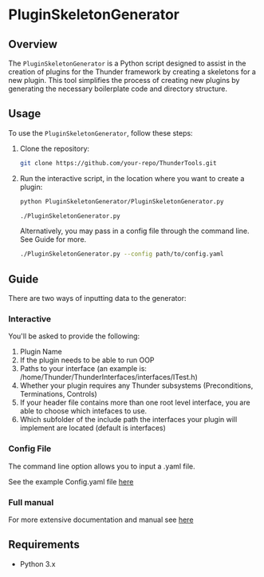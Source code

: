 # PluginSkeletonGenerator

## Overview

The `PluginSkeletonGenerator` is a Python script designed to assist in the creation of plugins for the Thunder framework by creating a skeletons for a new plugin. This tool simplifies the process of creating new plugins by generating the necessary boilerplate code and directory structure.

## Usage

To use the `PluginSkeletonGenerator`, follow these steps:

1. Clone the repository:
    ```sh
    git clone https://github.com/your-repo/ThunderTools.git
    ```
2. Run the interactive script, in the location where you want to create a plugin:
    ```sh
    python PluginSkeletonGenerator/PluginSkeletonGenerator.py
    ```
    ```sh
    ./PluginSkeletonGenerator.py
    ```
    Alternatively, you may pass in a config file through the command line. See Guide for more.
    ```sh
    ./PluginSkeletonGenerator.py --config path/to/config.yaml
    ```
## Guide

There are two ways of inputting data to the generator:

### Interactive

You'll be asked to provide the following:
1. Plugin Name
2. If the plugin needs to be able to run OOP
3. Paths to your interface (an example is: /home/Thunder/ThunderInterfaces/interfaces/ITest.h)
4. Whether your plugin requires any Thunder subsystems (Preconditions, Terminations, Controls)
5. If your header file contains more than one root level interface, you are able to choose which intefaces to use.
6. Which subfolder of the include path the interfaces your plugin will implement are located (default is interfaces)

### Config File

The command line option allows you to input a .yaml file.

See the example Config.yaml file [here](Config.yaml)

### Full manual
For more extensive documentation and manual see [here](https://rdkcentral.github.io/Thunder/plugin/devtools/pluginskeletongenerator/)

## Requirements

- Python 3.x